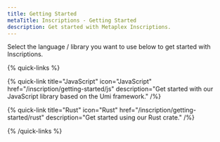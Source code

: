 ```yaml
---
title: Getting Started
metaTitle: Inscriptions - Getting Started
description: Get started with Metaplex Inscriptions.
---
```


Select the language / library you want to use below to get started with Inscriptions.

{% quick-links %}

{% quick-link title="JavaScript" icon="JavaScript" href="/inscription/getting-started/js" description="Get started with our JavaScript library based on the Umi framework." /%}

{% quick-link title="Rust" icon="Rust" href="/inscription/getting-started/rust" description="Get started using our Rust crate." /%}

{% /quick-links %}
